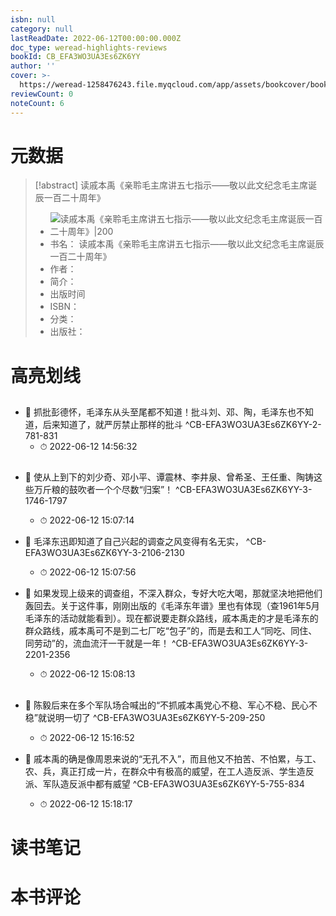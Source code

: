 ```yaml
---
isbn: null
category: null
lastReadDate: 2022-06-12T00:00:00.000Z
doc_type: weread-highlights-reviews
bookId: CB_EFA3WO3UA3Es6ZK6YY
author: ''
cover: >-
  https://weread-1258476243.file.myqcloud.com/app/assets/bookcover/book_cover_default_imported_03.png
reviewCount: 0
noteCount: 6
---
```

# 元数据
> [!abstract] 读戚本禹《亲聆毛主席讲五七指示——敬以此文纪念毛主席诞辰一百二十周年》
> - ![ 读戚本禹《亲聆毛主席讲五七指示——敬以此文纪念毛主席诞辰一百二十周年》|200](https://weread-1258476243.file.myqcloud.com/app/assets/bookcover/book_cover_default_imported_03.png)
> - 书名： 读戚本禹《亲聆毛主席讲五七指示——敬以此文纪念毛主席诞辰一百二十周年》
> - 作者： 
> - 简介： 
> - 出版时间 
> - ISBN： 
> - 分类： 
> - 出版社： 

# 高亮划线

## 


- 📌 抓批彭德怀，毛泽东从头至尾都不知道！批斗刘、邓、陶，毛泽东也不知道，后来知道了，就严厉禁止那样的批斗 ^CB-EFA3WO3UA3Es6ZK6YY-2-781-831
    - ⏱ 2022-06-12 14:56:32 
## 


- 📌 使从上到下的刘少奇、邓小平、谭震林、李井泉、曾希圣、王任重、陶铸这些万斤粮的鼓吹者一个个尽数“归案”！ ^CB-EFA3WO3UA3Es6ZK6YY-3-1746-1797
    - ⏱ 2022-06-12 15:07:14 

- 📌 毛泽东迅即知道了自己兴起的调查之风变得有名无实， ^CB-EFA3WO3UA3Es6ZK6YY-3-2106-2130
    - ⏱ 2022-06-12 15:07:56 

- 📌 如果发现上级来的调查组，不深入群众，专好大吃大喝，那就坚决地把他们轰回去。关于这件事，刚刚出版的《毛泽东年谱》里也有体现（查1961年5月毛泽东的活动就能看到）。现在都说要走群众路线，戚本禹走的才是毛泽东的群众路线，戚本禹可不是到二七厂吃“包子”的，而是去和工人“同吃、同住、同劳动”的，流血流汗一干就是一年！ ^CB-EFA3WO3UA3Es6ZK6YY-3-2201-2356
    - ⏱ 2022-06-12 15:08:13 
## 


- 📌 陈毅后来在多个军队场合喊出的“不抓戚本禹党心不稳、军心不稳、民心不稳”就说明一切了 ^CB-EFA3WO3UA3Es6ZK6YY-5-209-250
    - ⏱ 2022-06-12 15:16:52 

- 📌 戚本禹的确是像周恩来说的“无孔不入”，而且他又不拍苦、不怕累，与工、农、兵，真正打成一片，在群众中有极高的威望，在工人造反派、学生造反派、军队造反派中都有威望 ^CB-EFA3WO3UA3Es6ZK6YY-5-755-834
    - ⏱ 2022-06-12 15:18:17 
# 读书笔记

# 本书评论
